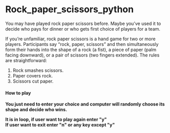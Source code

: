 # Rock_paper_scissors_python
<p>You may have played rock paper scissors before. Maybe you’ve used it to decide who pays for dinner or who gets first choice of players for a team.</p>

<p>If you’re unfamiliar, rock paper scissors is a hand game for two or more players. Participants say “rock, paper, scissors” and then simultaneously form their hands into the shape of a rock (a fist), a piece of paper (palm facing downward), or a pair of scissors (two fingers extended). The rules are straightforward:</p>
<ol>
<li>Rock smashes scissors.</li>
<li>Paper covers rock.</li>
<li>Scissors cut paper.</li>
</ol>
<h4>How to play</h4>
<p><b>You just need to enter your choice
<b> and computer will randomly choose its shape and decide who wins.</p></b>
<b>It is in loop, if user want to play again enter "y"</b><br>
<b>If user want to exit enter "n" or any key except "y"</b>

